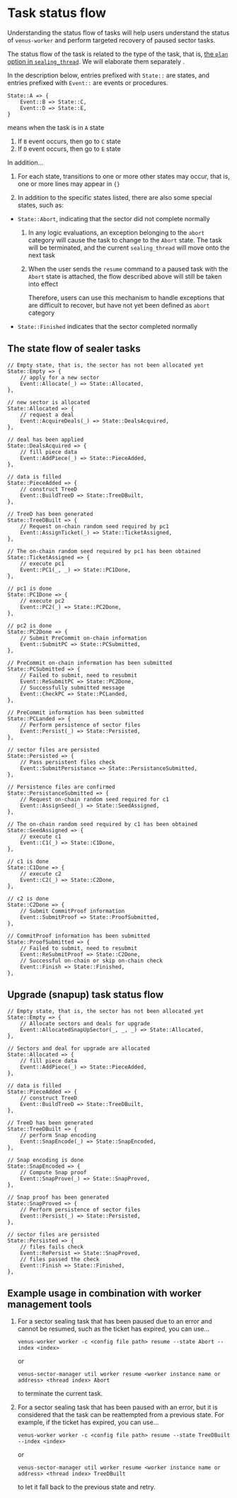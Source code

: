 # Task status flow

Understanding the status flow of tasks will help users understand the status of `venus-worker` and perform targeted recovery of paused sector tasks.

The status flow of the task is related to the type of the task, that is, [the `plan` option in `sealing_thread`](./03.venus-worker-config.md#basic-configuration-example-3). We will elaborate them separately .

In the description below, entries prefixed with `State::` are states, and entries prefixed with `Event::` are events or procedures.

````
State::A => {
	Event::B => State::C,
	Event::D => State::E,
}
````

means when the task is in `A` state

1. If `B` event occurs, then go to `C` state
2. If `D` event occurs, then go to `E` state

In addition…

1. For each state, transitions to one or more other states may occur, that is, one or more lines may appear in `{}`

2. In addition to the specific states listed, there are also some special states, such as:

  - `State::Abort`, indicating that the sector did not complete normally

    1. In any logic evaluations, an exception belonging to the `abort` category will cause the task to change to the `Abort` state. The task will be terminated, and the current `sealing_thread` will move onto the next task

    2. When the user sends the `resume` command to a paused task with the `Abort` state is attached, the flow described above will still be taken into effect

        Therefore, users can use this mechanism to handle exceptions that are difficult to recover, but have not yet been defined as `abort` category

  - `State::Finished` indicates that the sector completed normally



## The state flow of sealer tasks

````
// Empty state, that is, the sector has not been allocated yet
State::Empty => {
	// apply for a new sector
	Event::Allocate(_) => State::Allocated,
},

// new sector is allocated
State::Allocated => {
	// request a deal
	Event::AcquireDeals(_) => State::DealsAcquired,
},

// deal has been applied
State::DealsAcquired => {
	// fill piece data
	Event::AddPiece(_) => State::PieceAdded,
},

// data is filled
State::PieceAdded => {
	// construct TreeD
	Event::BuildTreeD => State::TreeDBuilt,
},

// TreeD has been generated
State::TreeDBuilt => {
	// Request on-chain random seed required by pc1
	Event::AssignTicket(_) => State::TicketAssigned,
},

// The on-chain random seed required by pc1 has been obtained
State::TicketAssigned => {
	// execute pc1
	Event::PC1(_, _) => State::PC1Done,
},

// pc1 is done
State::PC1Done => {
	// execute pc2
	Event::PC2(_) => State::PC2Done,
},

// pc2 is done
State::PC2Done => {
	// Submit PreCommit on-chain information
	Event::SubmitPC => State::PCSubmitted,
},

// PreCommit on-chain information has been submitted
State::PCSubmitted => {
	// Failed to submit, need to resubmit
	Event::ReSubmitPC => State::PC2Done,
	// Successfully submitted message
	Event::CheckPC => State::PCLanded,
},

// PreCommit information has been submitted 
State::PCLanded => {
	// Perform persistence of sector files
	Event::Persist(_) => State::Persisted,
},

// sector files are persisted
State::Persisted => {
	// Pass persistent files check 
	Event::SubmitPersistance => State::PersistanceSubmitted,
},

// Persistence files are confirmed
State::PersistanceSubmitted => {
	// Request on-chain random seed required for c1
	Event::AssignSeed(_) => State::SeedAssigned,
},

// The on-chain random seed required by c1 has been obtained
State::SeedAssigned => {
	// execute c1
	Event::C1(_) => State::C1Done,
},

// c1 is done
State::C1Done => {
	// execute c2
	Event::C2(_) => State::C2Done,
},

// c2 is done
State::C2Done => {
	// Submit CommitProof information
	Event::SubmitProof => State::ProofSubmitted,
},

// CommitProof information has been submitted
State::ProofSubmitted => {
	// Failed to submit, need to resubmit
	Event::ReSubmitProof => State::C2Done,
	// Successful on-chain or skip on-chain check
	Event::Finish => State::Finished,
},
````



## Upgrade (snapup) task status flow

````
// Empty state, that is, the sector has not been allocated yet
State::Empty => {
	// Allocate sectors and deals for upgrade
	Event::AllocatedSnapUpSector(_, _, _) => State::Allocated,
},

// Sectors and deal for upgrade are allocated
State::Allocated => {
	// fill piece data
	Event::AddPiece(_) => State::PieceAdded,
},

// data is filled
State::PieceAdded => {
	// construct TreeD
	Event::BuildTreeD => State::TreeDBuilt,
},

// TreeD has been generated
State::TreeDBuilt => {
	// perform Snap encoding
	Event::SnapEncode(_) => State::SnapEncoded,
},

// Snap encoding is done
State::SnapEncoded => {
	// Compute Snap proof
	Event::SnapProve(_) => State::SnapProved,
},

// Snap proof has been generated
State::SnapProved => {
	// Perform persistence of sector files
	Event::Persist(_) => State::Persisted,
},

// sector files are persisted
State::Persisted => {
	// files fails check
	Event::RePersist => State::SnapProved,
	// files passed the check
	Event::Finish => State::Finished,
},
````

## Example usage in combination with worker management tools

1. For a sector sealing task that has been paused due to an error and cannot be resumed, such as the ticket has expired, you can use…

   ````
   venus-worker worker -c <config file path> resume --state Abort --index <index>
   ````

   or

   ````
   venus-sector-manager util worker resume <worker instance name or address> <thread index> Abort
   ````

   to terminate the current task.

2. For a sector sealing task that has been paused with an error, but it is considered that the task can be reattempted from a previous state. For example, if the ticket has expired, you can use…

   ````
   venus-worker worker -c <config file path> resume --state TreeDBuilt --index <index>
   ````

   or

   ````
   venus-sector-manager util worker resume <worker instance name or address> <thread index> TreeDBuilt
   ````

   to let it fall back to the previous state and retry.